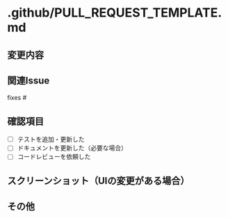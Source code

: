 # .github/PULL_REQUEST_TEMPLATE.md

## 変更内容
<!-- 変更の概要を記載してください -->

## 関連Issue
<!-- 関連するIssue番号を記載してください -->
fixes #

## 確認項目
- [ ] テストを追加・更新した
- [ ] ドキュメントを更新した（必要な場合）
- [ ] コードレビューを依頼した

## スクリーンショット（UIの変更がある場合）

## その他
<!-- レビュワーに伝えたいことがあれば記載してください -->